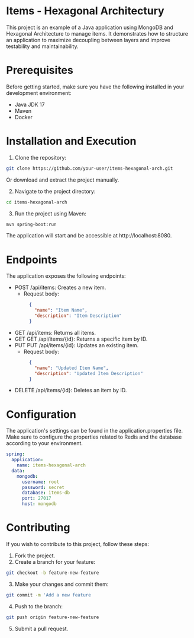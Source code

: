 # Items - Hexagonal Architectury
This project is an example of a Java application using MongoDB and Hexagonal Architecture to manage items. It demonstrates how to structure an application to maximize decoupling between layers and improve testability and maintainability.

# Prerequisites
Before getting started, make sure you have the following installed in your development environment:

* Java JDK 17
* Maven
* Docker
  
# Installation and Execution
1. Clone the repository:
```bash
git clone https://github.com/your-user/items-hexagonal-arch.git
```
Or download and extract the project manually.

2. Navigate to the project directory:
```bash
cd items-hexagonal-arch
```
3. Run the project using Maven:
```bash
mvn spring-boot:run
```
The application will start and be accessible at http://localhost:8080.

# Endpoints
The application exposes the following endpoints:

* POST /api/items: Creates a new item.
    * Request body:
      ```json
        {
          "name": "Item Name",
          "description": "Item Description"
        }
      ```
* GET /api/items: Returns all items.
* GET GET /api/items/{id}: Returns a specific item by ID.
* PUT PUT /api/items/{id}: Updates an existing item.
    * Request body:
      ```json
        {
          "name": "Updated Item Name",
          "description": "Updated Item Description"
        }
      ```
* DELETE /api/items/{id}: Deletes an item by ID.

# Configuration
The application's settings can be found in the application.properties file. Make sure to configure the properties related to Redis and the database according to your environment.
```yml
spring:
  application:
    name: items-hexagonal-arch
  data:
    mongodb:
      username: root
      password: secret
      database: items-db
      port: 27017
      host: mongodb
```

# Contributing
If you wish to contribute to this project, follow these steps:

1. Fork the project.
2. Create a branch for your feature:
```bash
git checkout -b feature-new-feature
```
3. Make your changes and commit them:
```bash
git commit -m 'Add a new feature
```
4. Push to the branch:
```bash
git push origin feature-new-feature
```
5. Submit a pull request.

